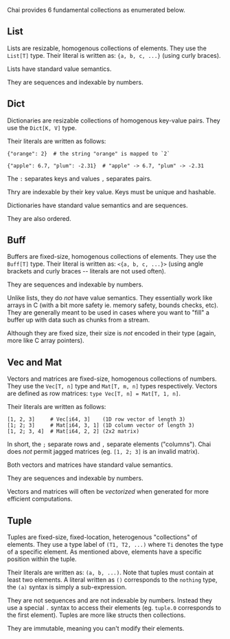 Chai provides 6 fundamental collections as enumerated below.

## List
Lists are resizable, homogenous collections of elements.  They use the `List[T]` type.
Their literal is written as: `{a, b, c, ...}` (using curly braces). 

Lists have standard value semantics.

They are sequences and indexable by numbers.

## Dict

Dictionaries are resizable collections of homogenous key-value pairs.  They use the `Dict[K, V]` type. 

Their literals are written as follows:
```
{"orange": 2}  # the string "orange" is mapped to `2`

{"apple": 6.7, "plum": -2.31}  # "apple" -> 6.7, "plum" -> -2.31
```

The `:` separates keys and values `,` separates pairs.

Thry are indexable by their key value.  Keys must be unique and hashable.

Dictionaries have standard value semantics and are sequences.

They are also ordered.

## Buff
Buffers are fixed-size, homogenous collections of elements.  They use the `Buff[T]` type.  Their literal is written as: `<{a, b, c, ...}>` (using angle brackets and curly braces -- literals are not used often).

They are sequences and indexable by numbers.

Unlike lists, they do *not* have value semantics.  They essentially work like arrays in C (with a bit more safety ie. memory safety, bounds checks, etc).  They are generally meant to be used in cases where you want to "fill" a buffer up with data such as chunks from a stream.  

Although they are fixed size, their size is *not* encoded in their type (again, more like C array pointers).

## Vec and Mat
Vectors and matrices are fixed-size, homogenous collections of numbers.  They use the `Vec[T, n]` type and `Mat[T, m, n]` types respectively.  Vectors are defined as row matrices: `type Vec[T, n] = Mat[T, 1, n]`.  

Their literals are written as follows:
```
[1, 2, 3]     # Vec[i64, 3]    (1D row vector of length 3)
[1; 2; 3]     # Mat[i64, 3, 1] (1D column vector of length 3)
[1, 2; 3, 4]  # Mat[i64, 2, 2] (2x2 matrix)
```

In short, the `;` separate rows and `,` separate elements ("columns").  Chai does *not* permit jagged matrices (eg. `[1, 2; 3]` is an invalid matrix).

Both vectors and matrices have standard value semantics.

They are sequences and indexable by numbers.

Vectors and matrices will often be *vectorized* when generated for more efficient computations.

## Tuple
Tuples are fixed-size, fixed-location, heterogenous "collections" of elements.  They use a type label of `(T1, T2, ...)` where `Ti` denotes the type of a specific element.  As mentioned above, elements have a specific position within the tuple.  

Their literals are written as: `(a, b, ...)`.  Note that tuples must contain at least two elements.  A literal written as `()` corresponds to the `nothing` type, the `(a)` syntax is simply a sub-expression.

They are not sequences and are not indexable by numbers.  Instead they use a special `.` syntax to access their elements (eg. `tuple.0` corresponds to the first element).  Tuples are more like structs then collections.

They are immutable, meaning you can't modify their elements.